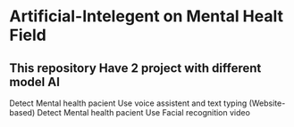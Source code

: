 # Artificial-Intelegent on Mental Healt Field
## This repository Have 2 project with different model AI

Detect Mental health pacient Use voice assistent and text typing (Website-based)
Detect Mental health pacient Use Facial recognition video
